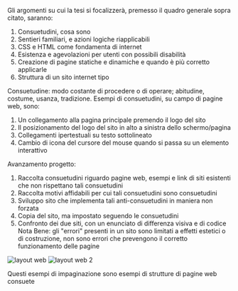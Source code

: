 Gli argomenti su cui la tesi si focalizzerà, premesso il quadro generale sopra citato, saranno:

1)	Consuetudini, cosa sono
2)	Sentieri familiari, e azioni logiche riapplicabili
3)	CSS e HTML come fondamenta di internet
4)	Esistenza e agevolazioni per utenti con possibili disabilità
5)	Creazione di pagine statiche e dinamiche e quando è più corretto applicarle
6)	Struttura di un sito internet tipo

Consuetudine: modo costante di procedere o di operare; abitudine, costume, usanza, tradizione.
Esempi di consuetudini, su campo di pagine web, sono:

1) Un collegamento alla pagina principale premendo il logo del sito
2) Il posizionamento del logo del sito in alto a sinistra dello schermo/pagina
3) Collegamenti ipertestuali su testo sottolineato
4) Cambio di icona del cursore del mouse quando si passa su un elemento interattivo

Avanzamento progetto:

1) Raccolta consuetudini riguardo pagine web, esempi e link di siti esistenti che non rispettano tali consuetudini
2) Raccolta motivi affidabili per cui tali consuetudini sono consuetudini
3) Sviluppo sito che implementa tali anti-consuetudini in maniera non forzata
4) Copia del sito, ma impostato seguendo le consuetudini
5) Confronto dei due siti, con un enunciato di differenza visiva e di codice
Nota Bene: gli "errori" presenti in un sito sono limitati a effetti estetici o di costruzione, non sono errori che prevengono il corretto
funzionamento delle pagine

![layout web](https://github.com/user-attachments/assets/93d0e04e-1801-43ab-bb54-b6832281ed85) ![layout web 2](https://github.com/user-attachments/assets/6256f6a3-e355-4217-a380-5a48c3c64c49)


Questi esempi di impaginazione sono esempi di strutture di pagine web consuete


